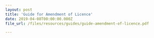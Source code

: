 ```yaml
---
layout: post
title: 'Guide for Amendment of Licence'
date: 2019-04-08T00:00:00.000Z
file_url: /files/resources/guides/guide-amendment-of-licence.pdf

---
```


